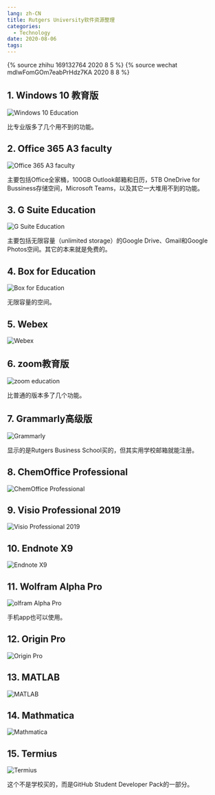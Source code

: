 ```yaml
---
lang: zh-CN
title: Rutgers University软件资源整理
categories:
  - Technology
date: 2020-08-06
tags:
---
```


{% source zhihu 169132764 2020 8 5 %}
{% source wechat mdlwFomGOm7eabPrHdz7KA 2020 8 8 %}

## 1. Windows 10 教育版

![Windows 10 Education](https://api.njzjz.win/19OTfkZl6bnE2rPcu5v7Nl4GkVEwLDptq)

比专业版多了几个用不到的功能。
<!-- more -->

## 2. Office 365 A3 faculty

![Office 365 A3 faculty](https://api.njzjz.win/1wBn34T-YXB9AxMDxqfyakrT59wzb10IU)

主要包括Office全家桶，100GB Outlook邮箱和日历，5TB OneDrive for Bussiness存储空间，Microsoft Teams，以及其它一大堆用不到的功能。

## 3. G Suite Education

![G Suite Education](https://api.njzjz.win/1QSMuDcdHZ9JpdSsyeMgV_suCc4qmoEED)

主要包括无限容量（unlimited storage）的Google Drive、Gmail和Google Photos空间。其它的本来就是免费的。

## 4. Box for Education

![Box for Education](https://api.njzjz.win/1F1Z-uNSpN_6FONcuw4tR50i6BwBQ6hJc)

无限容量的空间。

## 5. Webex

![Webex](https://api.njzjz.win/1xyhfl652w0tPOeqqte6GF9b15CRf6vzQ)

## 6. zoom教育版

![zoom education](https://api.njzjz.win/1B69xxRXp2BqJ9bRKesUJYc8HOsxdcbZY)

比普通的版本多了几个功能。

## 7. Grammarly高级版

![Grammarly](https://api.njzjz.win/1AFKvNg8MTlh0028XKxo3q8FglyGhZxGt)

显示的是Rutgers Business School买的，但其实用学校邮箱就能注册。

## 8. ChemOffice Professional

![ChemOffice Professional](https://api.njzjz.win/1sxdzy6Rcqi00nvdX3QhZYvuBP_4btFiQ)

## 9. Visio Professional 2019

![Visio Professional 2019](https://api.njzjz.win/1Z7HDZ99NoiqIK-FZ5eN6Wbzjm5RhZXS5)

## 10. Endnote X9

![Endnote X9](https://api.njzjz.win/17DVkf7zWHPI60k7nkMR8WsH5byuDTlaB)

## 11. Wolfram Alpha Pro

![olfram Alpha Pro](https://api.njzjz.win/1SMOdlp91ASDXPbl5cBjPmwmuDASEpTnE)

手机app也可以使用。

## 12. Origin Pro

![Origin Pro](https://api.njzjz.win/1lu25FIrOvidYu9J4Wv2bLWqzUKTk4XP8)

## 13. MATLAB

![MATLAB](https://api.njzjz.win/1Ya4e94KaYFAPnl81jOeqMNY0E5relMDj)

## 14. Mathmatica

![Mathmatica](https://api.njzjz.win/1DgIWt_Ejtf2TZJDNymMU-zmrme2BchAd)

## 15. Termius

![Termius](https://api.njzjz.win/1XEnjL79cQjeldQVw7m-831HauKw16MCj)

这个不是学校买的，而是GitHub Student Developer Pack的一部分。

